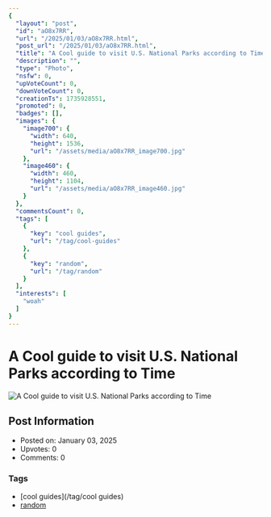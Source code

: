 ```yaml
---
{
  "layout": "post",
  "id": "aO8x7RR",
  "url": "/2025/01/03/aO8x7RR.html",
  "post_url": "/2025/01/03/aO8x7RR.html",
  "title": "A Cool guide to visit U.S. National Parks according to Time",
  "description": "",
  "type": "Photo",
  "nsfw": 0,
  "upVoteCount": 0,
  "downVoteCount": 0,
  "creationTs": 1735928551,
  "promoted": 0,
  "badges": [],
  "images": {
    "image700": {
      "width": 640,
      "height": 1536,
      "url": "/assets/media/aO8x7RR_image700.jpg"
    },
    "image460": {
      "width": 460,
      "height": 1104,
      "url": "/assets/media/aO8x7RR_image460.jpg"
    }
  },
  "commentsCount": 0,
  "tags": [
    {
      "key": "cool guides",
      "url": "/tag/cool-guides"
    },
    {
      "key": "random",
      "url": "/tag/random"
    }
  ],
  "interests": [
    "woah"
  ]
}
---
```


# A Cool guide to visit U.S. National Parks according to Time

![A Cool guide to visit U.S. National Parks according to Time](/assets/media/aO8x7RR_image700.jpg)

## Post Information

- Posted on: January 03, 2025
- Upvotes: 0
- Comments: 0

### Tags

- [cool guides](/tag/cool guides)
- [random](/tag/random)
